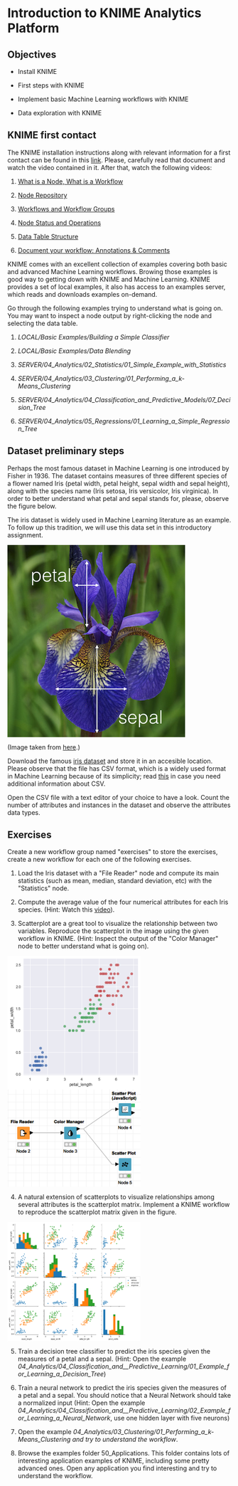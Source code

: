 # Introduction to KNIME Analytics Platform

## Objectives

* Install KNIME

* First steps with KNIME

* Implement basic Machine Learning workflows with KNIME

* Data exploration with KNIME

## KNIME first contact

The KNIME installation instructions along with relevant information for a first contact can be found in this [link](https://www.knime.com/installation). Please, carefully read that document and watch the video contained in it. After that, watch the following videos:

1. [What is a Node, What is a Workflow](https://www.knime.com/knime-introductory-course/chapter1/section2/what-is-a-node-what-is-a-workflow)

2. [Node Repository](https://www.knime.com/knime-introductory-course/chapter1/section2/node-repository)

3. [Workflows and Workflow Groups](https://www.knime.com/knime-introductory-course/chapter1/section3/workflows-and-workflow-groups)

4. [Node Status and Operations](https://www.knime.com/knime-introductory-course/chapter1/section3/node-status-and-operations)

5. [Data Table Structure](https://www.knime.com/knime-introductory-course/chapter1/section3/data-table-structure)

6. [Document your workflow: Annotations & Comments](https://www.knime.com/knime-introductory-course/chapter1/section3/document-your-workflow-annotations-and-comments)

KNIME comes with an excellent collection of examples covering both basic and advanced Machine Learning workflows. Browing those examples is good way to getting down with KNIME and Machine Learning. KNIME provides a set of local examples, it also has access to an examples server, which reads and downloads examples on-demand. 

Go through the following examples trying to understand what is going on. You may want to inspect a node output by right-clicking the node and selecting the data table.

1. *LOCAL/Basic Examples/Building a Simple Classifier*

2. *LOCAL/Basic Examples/Data Blending*

3. *SERVER/04_Analytics/02_Statistics/01_Simple_Example_with_Statistics*

4. *SERVER/04_Analytics/03_Clustering/01_Performing_a_k-Means_Clustering*

5. *SERVER/04_Analytics/04_Classification_and_Predictive_Models/07_Decision_Tree*

6. *SERVER/04_Analytics/05_Regressions/01_Learning_a_Simple_Regression_Tree*

## Dataset preliminary steps

Perhaps the most famous dataset in Machine Learning is one introduced by Fisher in 1936. The dataset contains measures of three different species of a flower named Iris (petal width, petal height, sepal width and sepal height), along with the species name (Iris setosa, Iris versicolor, Iris virginica). In order to better understand what petal and sepal stands for, please, observe the figure below. 

The iris dataset is widely used in Machine Learning literature as an example. To follow up this tradition, we will use this data set in this introductory assignment.

<img align="center" src="iris_petal_sepal.png" width="400">

(Image taken from [here](http://blog.kaggle.com/2015/04/22/scikit-learn-video-3-machine-learning-first-steps-with-the-iris-dataset/).)

Download the famous [iris dataset](iris.csv) and store it in an accesible location. Please observe that the file has CSV format, which is a widely used format in Machine Learning because of its simplicity; read [this](https://en.wikipedia.org/wiki/Comma-separated_values#Example) in case you need additional information about CSV.

Open the CSV file with a text editor of your choice to have a look. Count the number of attributes and instances in the dataset and observe the attributes data types.

## Exercises

Create a new workflow group named "exercises" to store the exercises, create a new workflow for each one of the following exercises.

1. Load the Iris dataset with a "File Reader" node and compute its main statistics (such as mean, median, standard deviation, etc) with the "Statistics" node.

2. Compute the average value of the four numerical attributes for each Iris species. (Hint: Watch this [video](https://www.youtube.com/watch?v=JQ-OWMt48ew)).

3. Scatterplot are a great tool to visualize the relationship between two variables. Reproduce the scatterplot in the image using the given workflow in KNIME. (Hint: Inspect the output of the "Color Manager" node to better understand what is going on).

<img align="center" src="scatter.png" width="300"><img align="center" src="scatterworkflow.png" width="300">

4. A natural extension of scatterplots to visualize relationships among several attributes is the scatterplot matrix. Implement a KNIME workflow to reproduce the scatterplot matrix given in the figure.

<img align="center" src="scattermatrix.png" width="300">

5. Train a decision tree classifier to predict the iris species given the measures of a petal and a sepal. (Hint: Open the example *04_Analytics/04_Classification_and__Predictive_Learning/01_Example_for_Learning_a_Decision_Tree*)

6. Train a neural network to predict the iris species given the measures of a petal and a sepal. You should notice that a Neural Network should take a normalized input (Hint: Open the example *04_Analytics/04_Classification_and__Predictive_Learning/02_Example_for_Learning_a_Neural_Network*, use one hidden layer with five neurons)

7. Open the example *04_Analytics/03_Clustering/01_Performing_a_k-Means_Clustering and try to understand the workflow*.

8. Browse the examples folder 50_Applications. This folder contains lots of interesting application examples of KNIME, including some pretty advanced ones. Open any application you find interesting and try to understand the workflow.

